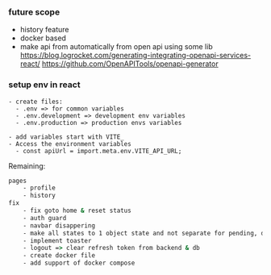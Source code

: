 ### future scope
- history feature
- docker based
- make api from automatically from open api using some lib 
https://blog.logrocket.com/generating-integrating-openapi-services-react/
https://github.com/OpenAPITools/openapi-generator

### setup env in react
```
- create files:
  - .env => for common variables
  - .env.development => development env variables
  - .env.production => production envs variables

- add variables start with VITE_
- Access the environment variables
  - const apiUrl = import.meta.env.VITE_API_URL;
```

Remaining:
```cmd
pages
	- profile
	- history
fix
	- fix goto home & reset status
	- auth guard
	- navbar disappering
	- make all states to 1 object state and not separate for pending, data, error
	- implement toaster
	- logout => clear refresh token from backend & db
	- create docker file
	- add support of docker compose
```